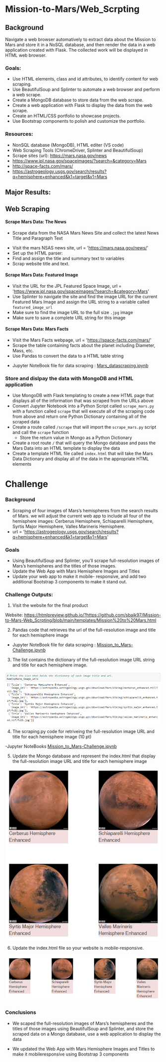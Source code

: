 # Mission-to-Mars/Web_Scrpting

## Background

Navigate a web browser automatively to extract data about the Mission to Mars and store it in a NoSQL
database, and then render the data in a web application created with Flask. 
The collected work will be displayed in HTML web browser. 

### Goals:

- Use HTML elements, class and id attributes, to identify content for web scraping.
- Use BeautifulSoup and Splinter to automate a web browser and perform a web scrape.
- Create a MongoDB database to store data from the web scrape.
- Create a web application with Flask to display the data from the web scrape.
- Create an HTML/CSS portfolio to showcase projects.
- Use Bootstrap components to polish and customize the portfolio.

### Resources:

- NonSQL database (MongoDB), HTML editer (VS code)
- Web Scraping Tools (ChromeDriver, Splinter and BeautifulSoup)
- Scrape sites (url): https://mars.nasa.gov/news
- https://www.jpl.nasa.gov/spaceimages/?search=&category=Mars
- http://space-facts.com/mars/
- https://astrogeology.usgs.gov/search/results?q=hemisphere+enhanced&k1=target&v1=Mars
                      
                      

## Major Results:

## Web Scraping

#### Scrape Mars Data: The News

* Scrape data from the NASA Mars News Site and collect the latest News Title and Paragraph Text
 - Visit the mars NSAS news site, url = 'https://mars.nasa.gov/news/'
 - Set up the HTML parser:
 - Find and assign the title and summary text to variables
 - Scrap website title and text.
 
#### Scrape Mars Data: Featured Image

* Visit the URL for the JPL Featured Space Image,  url = 'https://www.jpl.nasa.gov/spaceimages/?search=&category=Mars'
* Use Splinter to navigate the site and find the image URL for the current Featured Mars Image and assign the URL string to a variable called `featured_image_url`
* Make sure to find the image URL to the full size `.jpg` image
* Make sure to save a complete URL string for this image

#### Scrape Mars Data: Mars Facts

* Visit the Mars Facts webpage, url = 'https://space-facts.com/mars/'
* Scrape the table containing facts about the planet including Diameter, Mass, etc.
* Use Pandas to convert the data to a HTML table string

- Jupyter NoteBook file for data scraping : [Mars_datascraping.ipynb](/Mars_datascraping.ipynb)

### Store and dislpay the data with MongoDB and HTML application

* Use MongoDB with Flask templating to create a new HTML page that displays all of the information that was scraped from the URLs above
* Convert Jupyter Notebook into a Python Script called `scrape_mars.py` with a function called `scrape` that will execute all of the scraping code from above and return one Python Dictionary containing all of the scraped data
* Create a route called `/scrape` that will import the `scrape_mars.py` script and call the `scrape` function
    * Store the return value in Mongo as a Python Dictionary
* Create a root route `/` that will query the Mongo database and pass the Mars Data into an HTML template to display the data
* Create a template HTML file called `index.html` that will take the Mars Data Dictionary and display all of the data in the appropriate HTML elements


# Challenge

### Background

 - Scraping of four images of Mars’s hemispheres from the search results of Mars. we will adjust the current web app to include all four of the hemisphere images: Cerberus Hemisphere, Schiaparelli Hemisphere, Syrtis Major Hemisphere, Valles Marineris Hemisphere.
- url = 'https://astrogeology.usgs.gov/search/results?q=hemisphere+enhanced&k1=target&v1=Mars'

### Goals

* Using BeautifulSoup and Splinter, you’ll scrape full-resolution images of Mars’s hemispheres and the titles of those images.
* Update the Web App with Mars Hemisphere Images and Titles
* Update your web app to make it mobile- responsive, and add two additional Bootstrap 3 components to make it
stand out.



### Challenge Outputs:

1. Visit the website for the final product

Website: https://htmlpreview.github.io/?https://github.com/sbaik97/Mission-to-Mars-Web_Scrpting/blob/main/templates/Mission%20to%20Mars.html

2. Pandas code that retrieves the url of the full-resolution image and title for each hemisphere image
 
  - Jupyter NoteBook file for data scraping : [Mission_to_Mars-Challenge.ipynb](/Mission_to_Mars-Challenge.ipynb)

3. The list contains the dictionary of the full-resolution image URL string and title for each hemisphere image.  

  ![Image_url_and_title.PNG](image/image_url_and_title.PNG)

4. The scraping.py code for retriveing the full-resolution image URL and title for each hemisphere image (10 pt)

-Jupyter NoteBooks [Mission_to_Mars-Challenge.ipynb](/Mission_to_Mars-Challenge.ipynb)

5. Update the Mongo database and represent the index.html that display the full-resolution image URL and title for each hemisphere image

![Image_mars_surface](/image/mars_surface2x2.PNG)


6. Update the index.html file so your website is mobile-responsive.

![Mobile-responsive_image.PNG](image/mars_surface1x4.PNG)


### Conclusions

-  We scaped the full-resolution images of Mars’s hemispheres and the titles of those images using BeautifulSoup and Splinter, and store the scraped data on a Mongo database, use a web application to display the data

- We updated the Web App with Mars Hemisphere Images and Titles to make it mobileresponsive using Bootstrap 3 components



